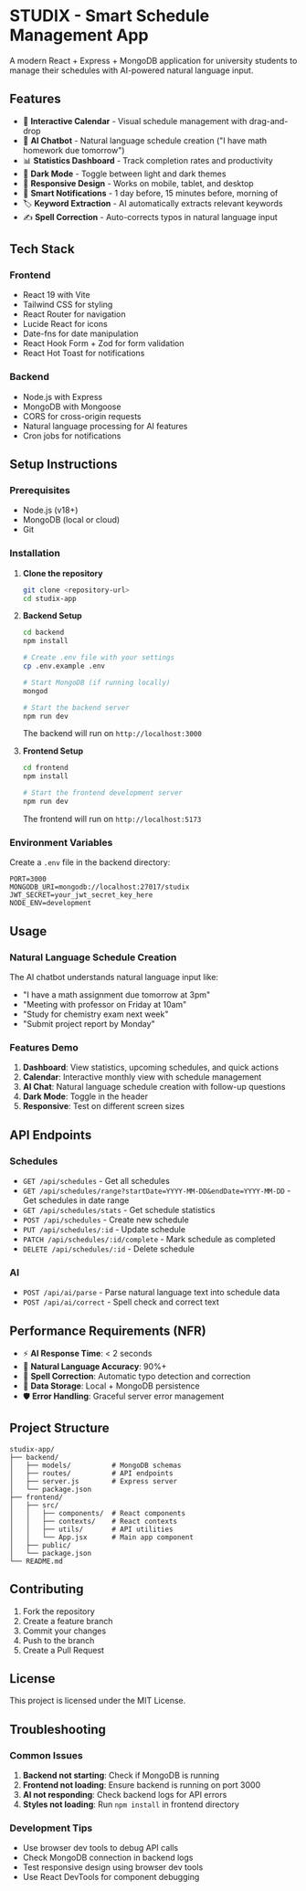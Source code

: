 # STUDIX - Smart Schedule Management App

A modern React + Express + MongoDB application for university students to manage their schedules with AI-powered natural language input.

## Features

- 📅 **Interactive Calendar** - Visual schedule management with drag-and-drop
- 🤖 **AI Chatbot** - Natural language schedule creation ("I have math homework due tomorrow")
- 📊 **Statistics Dashboard** - Track completion rates and productivity
- 🌙 **Dark Mode** - Toggle between light and dark themes
- 📱 **Responsive Design** - Works on mobile, tablet, and desktop
- 🔔 **Smart Notifications** - 1 day before, 15 minutes before, morning of
- 🏷️ **Keyword Extraction** - AI automatically extracts relevant keywords
- ✍️ **Spell Correction** - Auto-corrects typos in natural language input

## Tech Stack

### Frontend
- React 19 with Vite
- Tailwind CSS for styling
- React Router for navigation
- Lucide React for icons
- Date-fns for date manipulation
- React Hook Form + Zod for form validation
- React Hot Toast for notifications

### Backend
- Node.js with Express
- MongoDB with Mongoose
- CORS for cross-origin requests
- Natural language processing for AI features
- Cron jobs for notifications

## Setup Instructions

### Prerequisites
- Node.js (v18+)
- MongoDB (local or cloud)
- Git

### Installation

1. **Clone the repository**
   ```bash
   git clone <repository-url>
   cd studix-app
   ```

2. **Backend Setup**
   ```bash
   cd backend
   npm install
   
   # Create .env file with your settings
   cp .env.example .env
   
   # Start MongoDB (if running locally)
   mongod
   
   # Start the backend server
   npm run dev
   ```
   
   The backend will run on `http://localhost:3000`

3. **Frontend Setup**
   ```bash
   cd frontend
   npm install
   
   # Start the frontend development server
   npm run dev
   ```
   
   The frontend will run on `http://localhost:5173`

### Environment Variables

Create a `.env` file in the backend directory:

```env
PORT=3000
MONGODB_URI=mongodb://localhost:27017/studix
JWT_SECRET=your_jwt_secret_key_here
NODE_ENV=development
```

## Usage

### Natural Language Schedule Creation

The AI chatbot understands natural language input like:
- "I have a math assignment due tomorrow at 3pm"
- "Meeting with professor on Friday at 10am"
- "Study for chemistry exam next week"
- "Submit project report by Monday"

### Features Demo

1. **Dashboard**: View statistics, upcoming schedules, and quick actions
2. **Calendar**: Interactive monthly view with schedule management
3. **AI Chat**: Natural language schedule creation with follow-up questions
4. **Dark Mode**: Toggle in the header
5. **Responsive**: Test on different screen sizes

## API Endpoints

### Schedules
- `GET /api/schedules` - Get all schedules
- `GET /api/schedules/range?startDate=YYYY-MM-DD&endDate=YYYY-MM-DD` - Get schedules in date range
- `GET /api/schedules/stats` - Get schedule statistics
- `POST /api/schedules` - Create new schedule
- `PUT /api/schedules/:id` - Update schedule
- `PATCH /api/schedules/:id/complete` - Mark schedule as completed
- `DELETE /api/schedules/:id` - Delete schedule

### AI
- `POST /api/ai/parse` - Parse natural language text into schedule data
- `POST /api/ai/correct` - Spell check and correct text

## Performance Requirements (NFR)

- ⚡ **AI Response Time**: < 2 seconds
- 🎯 **Natural Language Accuracy**: 90%+
- 🔧 **Spell Correction**: Automatic typo detection and correction
- 💾 **Data Storage**: Local + MongoDB persistence
- 🛡️ **Error Handling**: Graceful server error management

## Project Structure

```
studix-app/
├── backend/
│   ├── models/          # MongoDB schemas
│   ├── routes/          # API endpoints
│   ├── server.js        # Express server
│   └── package.json
├── frontend/
│   ├── src/
│   │   ├── components/  # React components
│   │   ├── contexts/    # React contexts
│   │   ├── utils/       # API utilities
│   │   └── App.jsx      # Main app component
│   ├── public/
│   └── package.json
└── README.md
```

## Contributing

1. Fork the repository
2. Create a feature branch
3. Commit your changes
4. Push to the branch
5. Create a Pull Request

## License

This project is licensed under the MIT License.

## Troubleshooting

### Common Issues

1. **Backend not starting**: Check if MongoDB is running
2. **Frontend not loading**: Ensure backend is running on port 3000
3. **AI not responding**: Check backend logs for API errors
4. **Styles not loading**: Run `npm install` in frontend directory

### Development Tips

- Use browser dev tools to debug API calls
- Check MongoDB connection in backend logs
- Test responsive design using browser dev tools
- Use React DevTools for component debugging